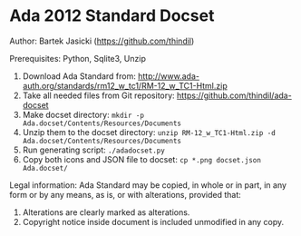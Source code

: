 Ada 2012 Standard Docset
=======================

Author: Bartek Jasicki (https://github.com/thindil)

Prerequisites: Python, Sqlite3, Unzip

1. Download Ada Standard from:
   http://www.ada-auth.org/standards/rm12_w_tc1/RM-12_w_TC1-Html.zip
2. Take all needed files from Git repository:
   https://github.com/thindil/ada-docset
2. Make docset directory: `mkdir -p Ada.docset/Contents/Resources/Documents`
3. Unzip them to the docset directory:
   `unzip RM-12_w_TC1-Html.zip -d Ada.docset/Contents/Resources/Documents`
4. Run generating script: `./adadocset.py`
5. Copy both icons and JSON file to docset: `cp *.png docset.json Ada.docset/`

Legal information: Ada Standard may be copied, in whole or in part, in any
form or by any means, as is, or with alterations, provided that:
1. Alterations are clearly marked as alterations.
2. Copyright notice inside document is included unmodified in any copy.
